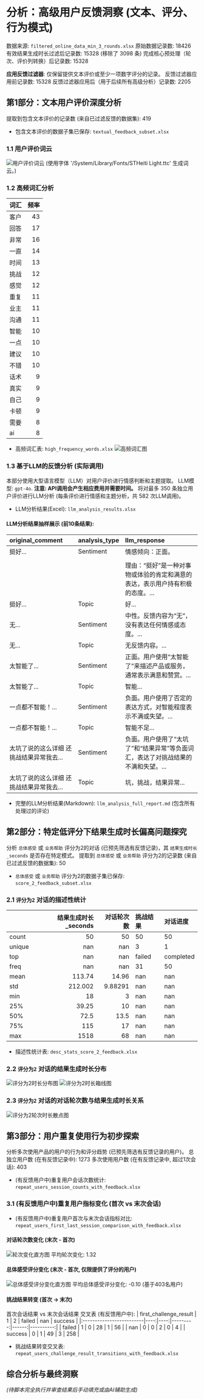 # 分析：高级用户反馈洞察 (文本、评分、行为模式)
数据来源: `filtered_online_data_min_3_rounds.xlsx`
原始数据记录数: 18426
有效结果生成时长过滤后记录数: 15328 (移除了 3098 条)
完成核心预处理（轮次、评价列转换）后记录数: 15328

**应用反馈过滤器**: 仅保留提供文本评价或至少一项数字评分的记录。
反馈过滤器应用前记录数: 15328
反馈过滤器应用后（用于后续所有高级分析）记录数: 2205

## 第1部分：文本用户评价深度分析
提取到包含文本评价的记录数 (来自已过滤反馈的数据集): 419
- 包含文本评价的数据子集已保存: `textual_feedback_subset.xlsx`

### 1.1 用户评价词云
![用户评价词云](wordcloud_user_feedback.png)
(使用字体 '/System/Library/Fonts/STHeiti Light.ttc' 生成词云。)

### 1.2 高频词汇分析
| 词汇   |   频率 |
|:-------|-------:|
| 客户   |     43 |
| 回答   |     17 |
| 非常   |     16 |
| 一直   |     14 |
| 时间   |     13 |
| 挑战   |     12 |
| 感觉   |     12 |
| 重复   |     11 |
| 业主   |     11 |
| 沟通   |     11 |
| 智能   |     10 |
| 一点   |     10 |
| 建议   |     10 |
| 不错   |     10 |
| 话术   |      9 |
| 真实   |      9 |
| 自己   |      9 |
| 卡顿   |      9 |
| 需要   |      8 |
| ai     |      8 |
- 高频词汇表: `high_frequency_words.xlsx`
![高频词汇图](high_frequency_words_plot.png)

### 1.3 基于LLM的反馈分析 (实际调用)
本部分使用大型语言模型（LLM）对用户评价进行情感判断和主题提取。
LLM模型: `gpt-4o`. **注意: API调用会产生相应费用并需要时间。**
将对最多 350 条独立用户评价进行LLM分析 (每条评价进行情感和主题分析，共 582 次LLM调用)。
- LLM分析结果(Excel): `llm_analysis_results.xlsx`

#### LLM分析结果抽样展示 (前10条结果):
| original_comment                         | analysis_type   | llm_response                                                                      |
|:-----------------------------------------|:----------------|:----------------------------------------------------------------------------------|
| 挺好...                                  | Sentiment       | 情感倾向：正面。                                                                  |
|                                          |                 |                                                                                   |
|                                          |                 | 理由：“挺好”是一种对事物或体验的肯定和满意的表达，表示用户持有积极的态度。...     |
| 挺好...                                  | Topic           | 好...                                                                             |
| 无...                                    | Sentiment       | 中性。反馈内容为“无”，没有表达任何情感或态度。...                                 |
| 无...                                    | Topic           | 无反馈内容。...                                                                   |
| 太智能了...                              | Sentiment       | 正面。用户使用“太智能了”来描述产品或服务，通常表示满意和赞赏。...                 |
| 太智能了...                              | Topic           | 智能...                                                                           |
| 一点都不智能！...                        | Sentiment       | 负面。用户使用了否定的表达方式，对智能程度表示不满或失望。...                     |
| 一点都不智能！...                        | Topic           | 智能不足...                                                                       |
| 太坑了说的这么详细 还挑战结果异常我去... | Sentiment       | 负面。用户使用了“太坑了”和“结果异常”等负面词汇，表达了对挑战结果的不满和失望。... |
| 太坑了说的这么详细 还挑战结果异常我去... | Topic           | 坑，挑战，结果异常...                                                             |
- 完整的LLM分析结果(Markdown): `llm_analysis_full_report.md` (包含所有处理过的评论)

## 第2部分：特定低评分下结果生成时长偏高问题探究
分析 `总体感受` 或 `业务帮助` 评分为2的对话 (已预先筛选有反馈记录)，其 `结果生成时长_seconds` 是否存在特定模式。
提取到 `总体感受` 或 `业务帮助` 评分为2的记录数 (来自已过滤反馈的数据集): 50
- `总体感受` 或 `业务帮助` 评分为2的数据子集已保存: `score_2_feedback_subset.xlsx`

### 2.1 `评分为2` 对话的描述性统计
|        |   结果生成时长_seconds |   对话轮次数 | 挑战结果   | 对话进度   |
|:-------|-----------------------:|-------------:|:-----------|:-----------|
| count  |                 50     |     50       | 50         | 50         |
| unique |                nan     |    nan       | 3          | 1          |
| top    |                nan     |    nan       | failed     | completed  |
| freq   |                nan     |    nan       | 31         | 50         |
| mean   |                113.74  |     14.96    | nan        | nan        |
| std    |                212.002 |      9.88291 | nan        | nan        |
| min    |                 18     |      3       | nan        | nan        |
| 25%    |                 39.25  |     10       | nan        | nan        |
| 50%    |                 72.5   |     13.5     | nan        | nan        |
| 75%    |                115     |     17       | nan        | nan        |
| max    |               1518     |     68       | nan        | nan        |
- 描述性统计表: `desc_stats_score_2_feedback.xlsx`

### 2.2 `评分为2` 对话的结果生成时长分布
![评分为2时长分布图](hist_score_2_duration_by_result.png)
![评分为2时长箱线图](boxplot_score_2_duration_by_result_progress.png)

### 2.3 `评分为2` 对话的对话轮次数与结果生成时长关系
![评分为2轮次时长散点图](scatter_score_2_turns_vs_duration.png)

## 第3部分：用户重复使用行为初步探索
分析多次使用产品的用户的行为和评分趋势 (已预先筛选有反馈记录的用户)。
总独立用户数 (在有反馈记录中): 1273
多次使用用户数 (在有反馈记录中, 超过1次会话): 403
- (有反馈用户中)重复用户会话次数统计: `repeat_users_session_counts_with_feedback.xlsx`

### 3.1 (有反馈用户中)重复用户指标变化 (首次 vs 末次会话)
- (有反馈用户中)重复用户首次与末次会话指标对比: `repeat_users_first_last_session_comparison_with_feedback.xlsx`

#### 对话轮次数变化 (末次 - 首次)
![轮次变化直方图](hist_repeat_users_turns_change_with_feedback.png)
平均轮次变化: 1.32

#### 总体感受评分变化 (末次 - 首次, 仅限提供了评分的用户)
![总体感受评分变化直方图](hist_repeat_users_overall_rating_change_with_feedback.png)
平均总体感受评分变化: -0.10 (基于403名用户)

#### 挑战结果转变 (首次 -> 末次)
首次会话结果 vs 末次会话结果 交叉表 (有反馈用户中):
| first_challenge_result   |   1 |   2 |   failed |   nan |   success |
|:-------------------------|----:|----:|---------:|------:|----------:|
| failed                   |   1 |   0 |       28 |     1 |        56 |
| nan                      |   0 |   0 |        2 |     0 |         4 |
| success                  |   0 |   1 |       49 |     3 |       258 |
- 挑战结果转变交叉表: `repeat_users_challenge_result_transitions_with_feedback.xlsx`

## 综合分析与最终洞察
*(待脚本完全执行并审查结果后手动填充或由AI辅助生成)*